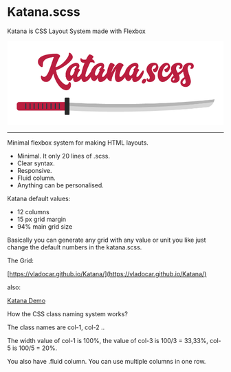 # Katana.scss
Katana is CSS Layout System made with Flexbox

<img src="/logo/katana.png" />

<hr>

Minimal flexbox system for making HTML layouts.

* Minimal. It only 20 lines of .scss. 
* Clear syntax. 
* Responsive.
* Fluid column.
* Anything can be personalised.

Katana default values:

* 12 columns
* 15 px grid margin
* 94% main grid size

Basically you can generate any grid with any value or unit you like just change the default numbers in the katana.scss.

The Grid:

[https://vladocar.github.io/Katana/](https://vladocar.github.io/Katana/)

also:

[Katana Demo](https://vladocar.github.io/Katana/katana-demo.html)


How the CSS class naming system works?

The class names are col-1, col-2 ..

The width value of col-1 is 100%, the value of col-3 is 100/3 = 33,33%, col-5 is 100/5 = 20%.

You also have .fluid column. You can use multiple columns in one row.

